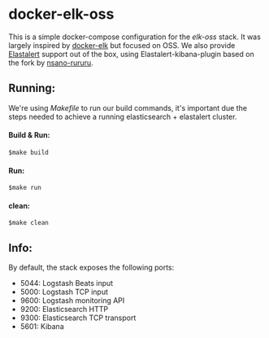# docker-elk-oss
This is a simple docker-compose configuration for the _elk-oss_ stack. It was largely inspired by [docker-elk](https://github.com/deviantony/docker-elk) but focused on OSS. We also provide [Elastalert](https://github.com/bitsensor/elastalert-kibana-plugin) support out of the box, using Elastalert-kibana-plugin based on the fork by [nsano-rururu](https://github.com/nsano-rururu/elastalert-kibana-plugin).

## Running:
We're using _Makefile_ to run our build commands, it's important due the steps needed to achieve a running elasticsearch + elastalert cluster.

#### Build & Run:
`$make build`
#### Run:
`$make run`
#### clean:
`$make clean`

## Info:
By default, the stack exposes the following ports:

* 5044: Logstash Beats input
* 5000: Logstash TCP input
* 9600: Logstash monitoring API
* 9200: Elasticsearch HTTP
* 9300: Elasticsearch TCP transport
* 5601: Kibana
